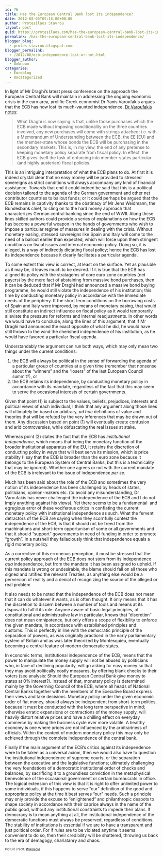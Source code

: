 ```yaml
---
id: 76
title: Has the European Central Bank lost its independence?
date: 2012-08-05T09:18:00+00:00
author: Protesilaos Stavrou
layout: post
guid: https://protesilaos.com/has-the-european-central-bank-lost-its-independence/
permalink: /has-the-european-central-bank-lost-its-independence/
blogger_blog:
  - protes-stavrou.blogspot.com
blogger_permalink:
  - /2012/08/ecb-independence-lost-or-not.html
blogger_author:
  - Unknown
categories:
  - Euroblog
  - Uncategorized
---
```

In light of Mr Draghi&#8217;s latest press conference on the approach the European Central Bank will maintain in addressing the ongoing economic crisis in the euro area, prolific Greek economist Dr Yanis Varoufakis argues that the ECB has now lost its much-vaunted independence. <a href="http://yanisvaroufakis.eu/2012/08/03/the-week-when-mr-draghi-greatly-diminished-the-office-of-ecb-president-and-sacrificed-the-fiscal-monetary-policy-distinction-in-a-manner-that-does-not-even-help-the-euro-in-the-short-run/" target="_blank">Dr Varoufakis notes</a>:

> What Draghi is now saying is that, unlike those purchases which the ECB made without imposing conditionality on the three countries involved, any new purchases will come with strings attached; i.e. with a Memorandum of Understanding between the ECB, the EE [EU] and the member-state whose bonds the ECB will be purchasing in the secondary markets. This is, in my view, the end of any pretense to keeping monetary policy separate from fiscal policy. In effect, the ECB gives itself the task of enforcing into member-states particular (and highly austerian) fiscal policies.

<div style="text-align: right;">
</div>

This is an intriguing interpretation of what the ECB plans to do. At first it is indeed crystal clear that no easy money will be provided to stressed sovereigns as strict conditions will always accompany any kind of financial assistance. Towards that end it could indeed be said that this is a political decision tailored to the agenda of the German government and other net contributor countries to bailout funds; or it could perhaps be argued that the ECB remains in captivity thanks to the obstinacy of Mr Jens Weidmann, the Bundesbank chief, to cling on to the hard money approach that characterizes German central banking since the end of WWII. Along these lines skilled authors could provide a series of explanations on how the ECB has become a powerful weapon in the hands of governments who wish to impose a particular regime of measures in dealing with the crisis. Without monetary easing, stressed sovereigns like Spain and Italy will come to the need of a bailout earlier than expected, which will force upon them stringent conditions on fiscal issues and internal economic policy. Doing so, it is alleged, is a way of indirectly dictating fiscal policy; hence the ECB has lost its independence because it clearly facilitates a particular agenda.

To some extent this view is correct, at least on the surface. Yet as plausible as it may be, it leaves much to be desired. If it is true that the ECB has aligned its policy with the stratagems of core euro zone countries (net payers) by the mere fact of abstaining from massive bond purchases, then it can be deduced that if Mr Draghi had announced a massive bond buying programme, he would still violate the independence of his institution; this time by conducting monetary policy in accordance with the immediate needs of the periphery. If the short term conditions on the borrowing costs of Spain and Italy were improved, by means of monetary easing, that would still constitute an indirect influence on fiscal policy as it would temporarily alleviate the pressure for reforms and internal readjustments. In other words we would have to conclude, along the lines of this argument, that if Mr Draghi had announced the exact opposite of what he did, he would have still thrown to the wind the cherished independence of his institution, as he would have favored a particular fiscal agenda.

Understandably the argument can run both ways, which may only mean two things under the current conditions:

  1. the ECB will always be political in the sense of forwarding the agenda of a particular group of countries at a given time (remember that nonsense about the &#8220;winners&#8221; and the &#8220;losers&#8221; of the last European Council summit?), or
  2. the ECB retains its independence, by conducting monetary policy in accordance with its mandate, regardless of the fact that this may seem to serve the occasional interests of certain governments.

Given that point (1) is subject to the values, beliefs, prejudices, interests and political views of each individual, I think that any argument along those lines will ultimately be based on arbitrary, _ad hoc_ definitions of value and theories that will be refuted by the very inferences that may be drawn out of them. Any discussion based on point (1) will eventually create confusion and arid controversies, while obfuscating the real issues at stake.

Whereas point (2) states the fact that the ECB has _institutional independence_, which means that being the monetary function of the broader institutional apparatus of the EU, it retains the discretion of conducting policy in ways that will best serve its mission, which is price stability (I say that the ECB is broader than the euro zone because it belongs to the European System of Central Banks, but this is a technicality that may be ignored). Whether one agrees or not with the current mandate of the ECB is irrelevant to the issue of independence _per se_.

Much has been said about the role of the ECB and sometimes the very notion of its independence has been challenged by heads of states, politicians, opinion-makers etc. (to avoid any misunderstanding, Dr Varoufakis has never challenged the independence of the ECB and I do not imply anything against his views). Yet there seems to be a fundamental &nbsp;and egregious error of these vociferous critics in conflating the current monetary policy with institutional independence as such. What the fervent detractors of the ECB are saying when they scornfully contest the independence of the ECB, is that it should not be freed from the machinations and short-term opportunism of some or all governments and that it should &#8220;support&#8221; governments in need of funding in order to promote &#8220;growth&#8221;. In a nutshell they fallaciously think that independence equals a rigid monetary policy.

As a corrective of this erroneous perception, it must be stressed that the current policy approach of the ECB does not stem from its independence _qua_ independence, but from the mandate it has been assigned to uphold. If this mandate is wrong or undesirable, the blame should fall on all those who signed and ratified the relevant Treaties, as anything else would be a perversion of reality and a denial of recognizing the source of the alleged or real problem.

It also needs to be noted that the independence of the ECB does not mean that it can do whatever it wants, as is often thought. It only means that it has the discretion to discern between a number of tools and means at its disposal to fulfill its role. Anyone aware of basic legal principles, of constitutional and administrative law in particular, knows that &#8220;discretion&#8221; does not mean omnipotence, but only offers a scope of flexibility to enforce the given mandate, in accordance with established principles and customs.&nbsp;This is perfectly in line with the democratic principle of the separation of powers, as was originally practiced in the early parliamentary system of Britain and as was later theorized by Montesquieu, eventually becoming a central feature of modern democratic states.

In economic terms,&nbsp;institutional&nbsp;independence of the ECB, means that the power to manipulate the money supply will not be abused by politicians who, in face of declining popularity, will go asking for easy money so that they may avoid politically costly measures, by offering blank checks to their voters (see analysis: Should the European Central Bank give money to states at 0% interest?). Instead of that, monetary policy is determined mainly by the Governing Council of the ECB, where all heads of National Central Banks together with the members of the Executive Board express their views and take decisions. Monetary policy under the given economic order of fiat money, should always be independent from short-term politics, because it must be conducted with the long term perspective in mind; otherwise erratic expansions or contractions of the money supply, will heavily distort relative prices and have a chilling effect on everyday commerce by making the business cycle ever more volatile. A healthy economy is one where prices are not influenced by the arbitrariness of officials. Within the context of modern monetary policy this may only be achieved through the complete independence of the central bank.

Finally if the main argument of the ECB&#8217;s critics against its independence were to be taken as a universal axiom, then we would also have to question the institutional independence of supreme courts, or the separation between the executive and the legislative functions; ultimately challenging the very foundations of a democratic institutional order of checks and balances, by sacrificing it to a groundless conviction in the metaphysical benevolence of the occasional government or certain bureaucrats in office. The logical extension of this view is that it is right to offer unlimited power to some individuals, if this happens to serve &#8220;our&#8221; definition of the good and appropriate policy at the time it best serves &#8220;our&#8221; needs. Such a principle may only provide the excuse to &#8220;enlightened&#8221; and philanthropic despots to shape society in accordance with their caprice always in the name of the public good, without any institutional constraints to impede their plans. If democracy is to mean anything at all, the institutional independence of the democratic functions must always be preserved, regardless of conditions. The stability of institutions is essential if we are to have a transparent and just political order. For if rules are to be violated anytime it seems convenient to do so, then their credibility will be shattered, throwing us back to the era of demagogy, charlatanry and chaos.

<span style="font-size: x-small;"><i>Picture credit:&nbsp;<a href="http://en.wikipedia.org/wiki/European_Central_Bank" target="_blank">Wikipedia</a></i></span>